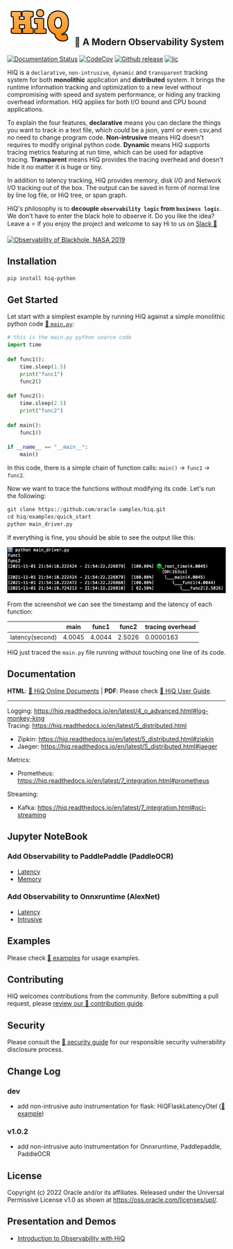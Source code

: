 ![](docs/../hiq/docs/source/_static/hiq.png) 🦉  A Modern Observability System
----
[![Documentation Status](https://readthedocs.org/projects/hiq/badge/?version=latest)](https://hiq.readthedocs.io/en/latest/?badge=latest)
[![CodeCov][cov-img]][cov]
[![Github release][release-img]][release]
[![lic][license-img]][license]


HiQ is a `declarative`, `non-intrusive`, `dynamic` and `transparent` tracking system for both **monolithic** application and **distributed** system. It brings the runtime information tracking and optimization to a new level without compromising with speed and system performance, or hiding any tracking overhead information. HiQ applies for both I/O bound and CPU bound applications.

To explain the four features, **declarative** means you can declare the things you want to track in a text file, which could be a json, yaml or even csv,and no need to change program code. **Non-intrusive** means HiQ doesn't requires to modify original python code. **Dynamic** means HiQ supports tracing metrics featuring at run time, which can be used for adaptive tracing. **Transparent** means HiQ provides the tracing overhead and doesn't hide it no matter it is huge or tiny.

In addition to latency tracking, HiQ provides memory, disk I/O and Network I/O tracking out of the box. The output can be saved in form of normal line by line log file, or HiQ tree, or span graph.

HiQ's philosophy is to **decouple `observability logic` from `business logic`**. We don't have to enter the black hole to observe it. Do you like the idea? Leave a ⭐ if you enjoy the project and welcome to say Hi to us on [Slack 👋](https://join.slack.com/t/hiq-myo2317/shared_invite/zt-17ejh6ybo-51IX6G1lHMXgLbq2HKIO_Q)

[![Observability of Blackhole, NASA 2019](https://news.artnet.com/app/news-upload/2021/03/m87_lo_april11_polarimetric_average_image_ml_deband-cc-8bit-srgb-256x256.jpg)](https://www.nasa.gov/mission_pages/chandra/news/black-hole-image-makes-history)

## Installation

```bash
pip install hiq-python
```

## Get Started

Let start with a simplest example by running HiQ against a simple monolithic python code [📄 `main.py`](hiq/examples/quick_start/main.py):

```python
# this is the main.py python source code
import time

def func1():
    time.sleep(1.5)
    print("func1")
    func2()

def func2():
    time.sleep(2.5)
    print("func2")

def main():
    func1()

if __name__ == "__main__":
    main()
```

In this code, there is a simple chain of function calls: `main()` -> `func1` -> `func2`.

Now we want to trace the functions without modifying its code. Let's run the following:


```python
git clone https://github.com/oracle-samples/hiq.git
cd hiq/examples/quick_start
python main_driver.py
```

If everything is fine, you should be able to see the output like this:

![HiQ Simplest Example](hiq/docs/source/img/main_driver.jpg)

From the screenshot we can see the timestamp and the latency of each function:


|   | main  | func1  |  func2 |  tracing overhead |
|---|---|---|---|---|
| latency(second)  | 4.0045  | 4.0044  | 2.5026  | 0.0000163  |


HiQ just traced the `main.py` file running without touching one line of its code.

## Documentation

**HTML**: [🔗 HiQ Online Documents](https://hiq.readthedocs.io/en/latest/index.html)  | **PDF**: Please check [🔗 HiQ User Guide](hiq/docs/hiq.pdf).

----

Logging: https://hiq.readthedocs.io/en/latest/4_o_advanced.html#log-monkey-king  
Tracing: https://hiq.readthedocs.io/en/latest/5_distributed.html  
- Zipkin: https://hiq.readthedocs.io/en/latest/5_distributed.html#zipkin   
- Jaeger: https://hiq.readthedocs.io/en/latest/5_distributed.html#jaeger   

Metrics:  
- Prometheus: https://hiq.readthedocs.io/en/latest/7_integration.html#prometheus  

Streaming:  
- Kafka: https://hiq.readthedocs.io/en/latest/7_integration.html#oci-streaming 


## Jupyter NoteBook

### Add Observability to PaddlePaddle (PaddleOCR)

- [Latency](https://github.com/oracle-samples/hiq/blob/henry_dev/hiq/examples/paddle/demo.ipynb)
- [Memory](https://github.com/oracle-samples/hiq/blob/main/hiq/examples/paddle/demo_memory.ipynb)

### Add Observability to Onnxruntime (AlexNet)

- [Latency](https://github.com/oracle-samples/hiq/blob/main/hiq/examples/onnxruntime/demo.ipynb)
- [Intrusive](https://github.com/oracle-samples/hiq/blob/main/hiq/examples/onnxruntime/demo_intrusive.ipynb)


## Examples

Please check [🔗 examples](hiq/examples) for usage examples.

## Contributing


HiQ welcomes contributions from the community. Before submitting a pull request, please [review our 🔗 contribution guide](./CONTRIBUTING.md).



## Security

Please consult the [🔗 security guide](./SECURITY.md) for our responsible security vulnerability disclosure process.


## Change Log

### dev

- add non-intrusive auto instrumentation for flask: HiQFlaskLatencyOtel ([🔗 example](https://github.com/oracle-samples/hiq/tree/main/hiq/examples/flask))

### v1.0.2

- add non-intrusive auto instrumentation for Onnxruntime, Paddlepaddle, PaddleOCR

## License

Copyright (c) 2022 Oracle and/or its affiliates. Released under the Universal Permissive License v1.0 as shown at <https://oss.oracle.com/licenses/upl/>.

## Presentation and Demos

- [Introduction to Observability with HiQ](https://github.com/oracle-samples/hiq/blob/main/hiq/docs/Introduction-To-Observability-With-HiQ.pdf)

[cov-img]: https://codecov.io/gh/uber/athenadriver/branch/master/graph/badge.svg
[cov]: https://hiq.readthedocs.io/en/latest/index.html

[release-img]: https://img.shields.io/badge/release-v1.0.0-red
[release]: https://github.com/uber/athenadriver/releases

[report-card-img]: https://goreportcard.com/badge/github.com/uber/athenadriver
[report-card]: https://goreportcard.com/report/github.com/uber/athenadriver

[license-img]: https://img.shields.io/badge/License-UPL--1.0-red
[license]: https://github.com/uber/athenadriver/blob/master/LICENSE

[release-policy]: https://golang.org/doc/devel/release.html#policy

